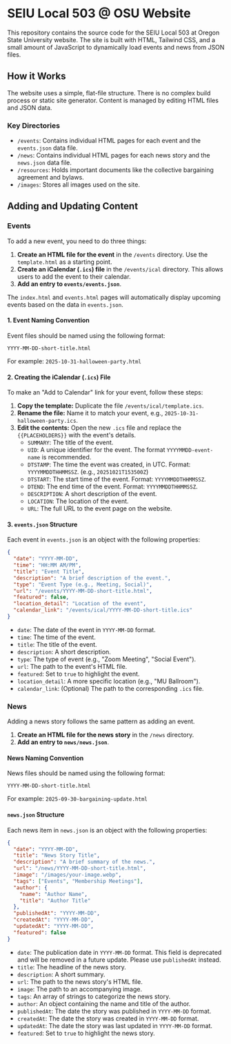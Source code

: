 # SEIU Local 503 @ OSU Website

This repository contains the source code for the SEIU Local 503 at Oregon State University website. The site is built with HTML, Tailwind CSS, and a small amount of JavaScript to dynamically load events and news from JSON files.

## How it Works

The website uses a simple, flat-file structure. There is no complex build process or static site generator. Content is managed by editing HTML files and JSON data.

### Key Directories

*   `/events`: Contains individual HTML pages for each event and the `events.json` data file.
*   `/news`: Contains individual HTML pages for each news story and the `news.json` data file.
*   `/resources`: Holds important documents like the collective bargaining agreement and bylaws.
*   `/images`: Stores all images used on the site.

## Adding and Updating Content

### Events

To add a new event, you need to do three things:

1.  **Create an HTML file for the event** in the `/events` directory. Use the `template.html` as a starting point.
2.  **Create an iCalendar (`.ics`) file** in the `/events/ical` directory. This allows users to add the event to their calendar.
3.  **Add an entry to `events/events.json`**.

The `index.html` and `events.html` pages will automatically display upcoming events based on the data in `events.json`.

#### 1. Event Naming Convention

Event files should be named using the following format:

`YYYY-MM-DD-short-title.html`

For example: `2025-10-31-halloween-party.html`

#### 2. Creating the iCalendar (`.ics`) File

To make an "Add to Calendar" link for your event, follow these steps:

1.  **Copy the template:** Duplicate the file `/events/ical/template.ics`.
2.  **Rename the file:** Name it to match your event, e.g., `2025-10-31-halloween-party.ics`.
3.  **Edit the contents:** Open the new `.ics` file and replace the `{{PLACEHOLDERS}}` with the event's details.
    *   `SUMMARY`: The title of the event.
    *   `UID`: A unique identifier for the event. The format `YYYYMMDD-event-name` is recommended.
    *   `DTSTAMP`: The time the event was created, in UTC. Format: `YYYYMMDDTHHMMSSZ`. (e.g., `20251021T153500Z`)
    *   `DTSTART`: The start time of the event. Format: `YYYYMMDDTHHMMSSZ`.
    *   `DTEND`: The end time of the event. Format: `YYYYMMDDTHHMMSSZ`.
    *   `DESCRIPTION`: A short description of the event.
    *   `LOCATION`: The location of the event.
    *   `URL`: The full URL to the event page on the website.

#### 3. `events.json` Structure

Each event in `events.json` is an object with the following properties:

```json
{
  "date": "YYYY-MM-DD",
  "time": "HH:MM AM/PM",
  "title": "Event Title",
  "description": "A brief description of the event.",
  "type": "Event Type (e.g., Meeting, Social)",
  "url": "/events/YYYY-MM-DD-short-title.html",
  "featured": false,
  "location_detail": "Location of the event",
  "calendar_link": "/events/ical/YYYY-MM-DD-short-title.ics"
}
```

*   `date`: The date of the event in `YYYY-MM-DD` format.
*   `time`: The time of the event.
*   `title`: The title of the event.
*   `description`: A short description.
*   `type`: The type of event (e.g., "Zoom Meeting", "Social Event").
*   `url`: The path to the event's HTML file.
*   `featured`: Set to `true` to highlight the event.
*   `location_detail`: A more specific location (e.g., "MU Ballroom").
*   `calendar_link`: (Optional) The path to the corresponding `.ics` file.

### News

Adding a news story follows the same pattern as adding an event.

1.  **Create an HTML file for the news story** in the `/news` directory.
2.  **Add an entry to `news/news.json`**.

#### News Naming Convention

News files should be named using the following format:

`YYYY-MM-DD-short-title.html`

For example: `2025-09-30-bargaining-update.html`

#### `news.json` Structure

Each news item in `news.json` is an object with the following properties:

```json
{
  "date": "YYYY-MM-DD",
  "title": "News Story Title",
  "description": "A brief summary of the news.",
  "url": "/news/YYYY-MM-DD-short-title.html",
  "image": "/images/your-image.webp",
  "tags": ["Events", "Membership Meetings"],
  "author": {
    "name": "Author Name",
    "title": "Author Title"
  },
  "publishedAt": "YYYY-MM-DD",
  "createdAt": "YYYY-MM-DD",
  "updatedAt": "YYYY-MM-DD",
  "featured": false
}
```

*   `date`: The publication date in `YYYY-MM-DD` format. This field is deprecated and will be removed in a future update. Please use `publishedAt` instead.
*   `title`: The headline of the news story.
*   `description`: A short summary.
*   `url`: The path to the news story's HTML file.
*   `image`: The path to an accompanying image.
*   `tags`: An array of strings to categorize the news story.
*   `author`: An object containing the name and title of the author.
*   `publishedAt`: The date the story was published in `YYYY-MM-DD` format.
*   `createdAt`: The date the story was created in `YYYY-MM-DD` format.
*   `updatedAt`: The date the story was last updated in `YYYY-MM-DD` format.
*   `featured`: Set to `true` to highlight the news story.